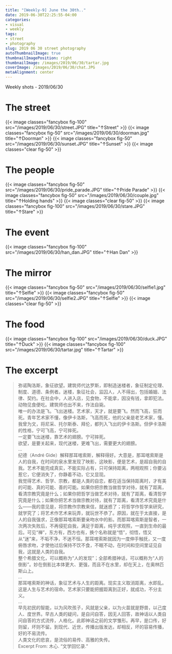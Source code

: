 ```yaml
---
title: "[Weekly-9] June the 30th.."
date: 2019-06-30T22:25:55-04:00
categories:
- visual
- weekly
tags:
- street
- photography
slug: 2019 06 30 street photography
autoThumbnailImage: true
thumbnailImagePosition: right
thumbnailImage: /images/2019/06/30/tartar.jpg
coverImage: /images/2019/06/30/chat.JPG
metaAlignment: center
---
```


Weekly shots - 2019/06/30
<!--more-->
<!-- toc -->

# The street
{{< image classes="fancybox fig-100" src="/images/2019/06/30/street.JPG"  title="↑Street" >}}
{{< image classes="fancybox fig-50" src="/images/2019/06/30/doorman.jpg"  title="↑Doorman" >}}
{{< image classes="fancybox fig-50" src="/images/2019/06/30/sunset.JPG"  title="↑Sunset" >}}
{{< image classes="clear fig-50" >}}

# The people
{{< image classes="fancybox fig-50" src="/images/2019/06/30/pride_parade.JPG"  title="↑Pride Parade" >}}
{{< image classes="fancybox fig-50" src="/images/2019/06/30/couple.jpg"  title="↑Holding hands" >}}
{{< image classes="clear fig-50" >}}
{{< image classes="fancybox fig-100" src="/images/2019/06/30/stare.JPG"  title="↑Stare" >}}

# The event
{{< image classes="fancybox fig-100" src="/images/2019/06/30/han_dan.JPG"  title="↑Han Dan" >}}

# The mirror
{{< image classes="fancybox fig-50" src="/images/2019/06/30/selfie1.jpg"  title="↑Selfie" >}}
{{< image classes="fancybox fig-50" src="/images/2019/06/30/selfie2.JPG"  title="↑Selfie" >}}
{{< image classes="clear fig-50" >}}

# The food
{{< image classes="fancybox fig-100" src="/images/2019/06/30/duck.JPG"  title="↑Duck" >}}
{{< image classes="fancybox fig-100" src="/images/2019/06/30/tartar.jpg"  title="↑Tartar" >}}

# The excerpt

>弥诺陶洛斯，象征欲望。建筑师代达罗斯，即制造迷楼者，象征制定伦理、制度、道德、条例者。迷楼，象征社会，监囚人，人不得出，包括婚姻、法律、契约。在社会中，人进入店，见食物，不能拿，因没有钱，拿即犯法。动物见食便吃。建筑师也出不来，作法自毙。  
唯一的办法是飞。飞出迷楼。艺术家，天才，就是要飞。然而飞高，狂而死。青年艺术家不懂，像伊卡洛斯，飞高而死，他的父亲是老艺术家，懂。  
我曾为文，将尼采、托尔斯泰、拜伦，都列入飞出的伊卡洛斯。但伊卡洛斯的性格，宁可飞高，宁可摔死。  
一定要飞出迷楼，靠艺术的翅膀。宁可摔死。  
欲望，是要关起来，现代迷楼，更难飞出，需要更大的翅膀。  
...  
纪德（André Gide）解释那耳喀索斯，解释得好。大意是，那耳喀索斯是人的自我，在时间的泉水里发现了映影，这映影，便是艺术，是超自我的自我。艺术不能完成真实，不能实际占有，只可保持距离，两相观照；你要沾惹它，它便消失了，你静着不动，它又显现。  
我觉得艺术、哲学、宗教，都是人类的自恋，都在适当保持距离时，才有美的可能、真的可能、善的可能。如果你把宗教当做哲学对待，就有了距离，看清宗教究竟是什么；如果你把哲学当做艺术对待，就有了距离，看清哲学究竟是什么；如果你把艺术当做宗教对待，就有了距离，看清艺术究竟是什么——我的意见是，将宗教作宗教来信，就迷惑了；将哲学作哲学来研究，就学究了；将艺术作艺术来玩弄，就玩世不恭了。原因，就在于太直接，是人的自我强求，正像那耳喀索斯要亲吻水中的影。而那耳喀索斯是智者，一次两次失败后，不再侵犯自我，满足于距离，纯乎求观照，一直到生命的最后。可见“禅”，东方有，西方也有，换个名称就是“悟”，彻悟，悟又从“迷”来，不垢不净，不迷不恒。那耳喀索斯就因为一度伸手触抚，又一度俯唇求吻，才使他过后保持不饮不食，不眠不动，在时间和空间里证见自我，这就是人类的自我。  
整个希腊文化，可以概称为“人的发现”；全部希腊神话，可以概称为“人的倒影”。妙在倒影比本体更大、更强，而且不在水里，却在天上，在奥林匹斯山上。  
...  
那耳喀索斯的神话，象征艺术与人生的距离。现实主义取消距离，水即乱。这是人生与艺术的宿命。艺术家只要能把握距离到正好，就成功，不分主义。  
...  
早先初民的智能，以为风吹孩子，风就是父亲，以为火苗就是野兽，以己度人、度世界。早古人类的疑问，是自问自答，因无人回答，故神话以人类自问自答的方式流传，人格化。此即神话之前的文学雏形。再早，是口传，好则留，坏则不留。到现代、近世，传播出版发达，却相反，坏的容易传播，好的不易流传。  
人类文化的悲哀，是流俗的易传、高雅的失传。  
Excerpt From: 木心. “文学回忆录.”  